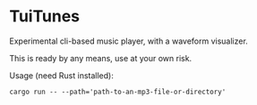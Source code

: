 # TuiTunes

Experimental cli-based music player, with a waveform visualizer.

This is ready by any means, use at your own risk.

Usage (need Rust installed):

```
cargo run -- --path='path-to-an-mp3-file-or-directory'
```
